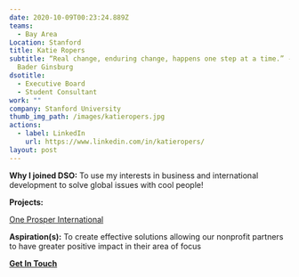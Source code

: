 ```yaml
---
date: 2020-10-09T00:23:24.889Z
teams:
  - Bay Area
Location: Stanford
title: Katie Ropers
subtitle: “Real change, enduring change, happens one step at a time.” - Ruth
  Bader Ginsburg
dsotitle:
  - Executive Board
  - Student Consultant
work: ""
company: Stanford University
thumb_img_path: /images/katieropers.jpg
actions:
  - label: LinkedIn
    url: https://www.linkedin.com/in/katieropers/
layout: post
---
```

**Why I joined DSO:** To use my interests in business and international development to solve global issues with cool people!

**Projects:**

[One Prosper International](https://www.oneprosper.org/)

**Aspiration(s):** To create effective solutions allowing our nonprofit partners to have greater positive impact in their area of focus


**[Get In Touch](mailto:ropersk@dsoglobal.org)**